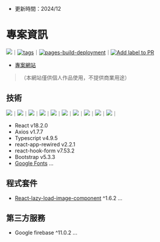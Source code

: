 - 更新時間：2024/12
# 專案資訊
![](https://img.shields.io/github/watchers/chenminfan/minMInisMy.svg)｜[![tags](https://github.com/chenminfan/minMInisMy/actions/workflows/tags.yml/badge.svg)](https://github.com/chenminfan/minMInisMy/actions/workflows/tags.yml)｜[![pages-build-deployment](https://github.com/chenminfan/minMInisMy/actions/workflows/pages/pages-build-deployment/badge.svg)](https://github.com/chenminfan/minMInisMy/actions/workflows/pages/pages-build-deployment)｜[![Add label to PR](https://github.com/chenminfan/minMInisMy/actions/workflows/labeler.yml/badge.svg?event=pull_request)](https://github.com/chenminfan/minMInisMy/actions/workflows/labeler.yml)

- [專案網站](https://chenminfan.github.io/purchaseTogether-dev/)
> （本網站僅供個人作品使用，不提供商業用途）

## 技術
![](https://img.shields.io/badge/React-20232A?style=for-the-badge&logo=react&logoColor=61DAFB)｜![](https://img.shields.io/badge/JavaScript-F7DF1E?style=for-the-badge&logo=JavaScript&logoColor=white)｜![](https://img.shields.io/badge/TypeScript-007ACC?style=for-the-badge&logo=typescript&logoColor=white)｜![](https://img.shields.io/badge/Firebase-039BE5?style=for-the-badge&logo=Firebase&logoColor=white)｜![](https://img.shields.io/badge/Bootstrap-563D7C?style=for-the-badge&logo=bootstrap&logoColor=white)｜![](https://img.shields.io/badge/React_Router-CA4245?style=for-the-badge&logo=react-router&logoColor=white)｜![](https://img.shields.io/badge/npm-CB3837?style=for-the-badge&logo=npm&logoColor=white)｜![](https://img.shields.io/badge/HTML5-E34F26?style=for-the-badge&logo=html5&logoColor=white)｜![](https://img.shields.io/badge/CSS3-1572B6?style=for-the-badge&logo=css3&logoColor=white)｜![](https://img.shields.io/badge/Sass-CC6699?style=for-the-badge&logo=sass&logoColor=white)｜
- React v18.2.0
- Axios v1.7.7
- Typescript v4.9.5
- react-app-rewired v2.2.1
- react-hook-form v7.53.2
- Bootstrap v5.3.3
- [Google Fonts](https://fonts.google.com/)
...


## 程式套件
- [React-lazy-load-image-component](https://github.com/Aljullu/react-lazy-load-image-component?ref=ivensliaoblog.com) ^1.6.2
...

## 第三方服務
- Google firebase ^11.0.2
...
